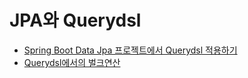 # JPA와 Querydsl


- [Spring Boot Data Jpa 프로젝트에서 Querydsl 적용하기](how_to_use_querydsl_in_jpa.md)
- [Querydsl에서의 벌크연산](bulk_in_querydsl.md)
